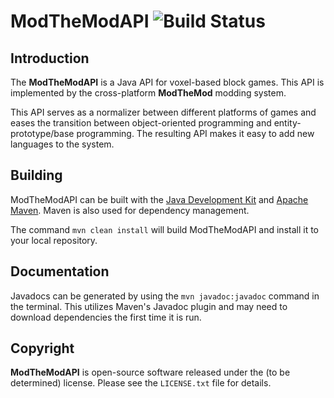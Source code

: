 ModTheModAPI ![Build Status](https://secure.travis-ci.org/THEDevTeam/ModTheModAPI.png?branch=master)
============

Introduction
------------
The __ModTheModAPI__ is a Java API for voxel-based block games. This API is implemented by the cross-platform __ModTheMod__ modding system.

This API serves as a normalizer between different platforms of games and eases the transition between object-oriented programming and entity-prototype/base programming. The resulting API makes it easy to add new languages to the system.

Building
--------
ModTheModAPI can be built with the
[Java Development Kit](http://oracle.com/technetwork/java/javase/downloads) and
[Apache Maven](http://maven.apache.org). Maven is also used for dependency
management.

The command `mvn clean install` will build ModTheModAPI and install it to your 
local repository.

Documentation
-------------
Javadocs can be generated by using the `mvn javadoc:javadoc` command in the
terminal. This utilizes Maven's Javadoc plugin and may need to download
dependencies the first time it is run.

Copyright
---------
**ModTheModAPI** is open-source software released under the (to be determined) license.
Please see the `LICENSE.txt` file for details.
